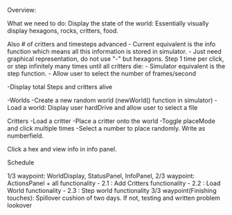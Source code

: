 Overview:

What we need to do:
  Display the state of the world: Essentially visually display hexagons, rocks, critters, food.
  
  Also # of critters and timesteps advanced
    - Current equivalent is the info function which means all this information is stored in simulator.
    - Just need graphical representation, do not use "-" but hexagons.
  Step 1 time per click, or step infinitely many times until all critters die:
    - Simulator equivalent is the step function.
    - Allow user to select the number of frames/second
    
  -Display total Steps and critters alive
  
  -Worlds
    -Create a new random world (newWorld() function in simulator)
    -Load a world: Display user hardDrive and allow user to select a file
  
  Critters
    -Load a critter
    -Place a critter onto the world
      -Toggle placeMode and click multiple times
      -Select a number to place randomly. Write as numberfield.
  
  Click a hex and view info in info panel. 
    
  
Schedule
  
  1/3 waypoint: WorldDisplay, StatusPanel, InfoPanel,
  2/3 waypoint: ActionsPanel + all functionality
      - 2.1 : Add Critters functionality
      - 2.2 : Load World functionality
      - 2.3 : Step world functionality
  3/3 waypoint(Finishing touches): Spillover cushion of two days. If not, testing and written problem lookover
  
